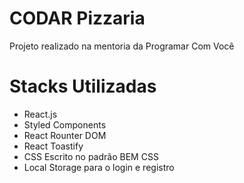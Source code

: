 # CODAR Pizzaria

Projeto realizado na mentoria da Programar Com Você

# Stacks Utilizadas
- React.js
- Styled Components
- React Rounter DOM
- React Toastify
- CSS Escrito no padrão BEM CSS
- Local Storage para o login e registro

